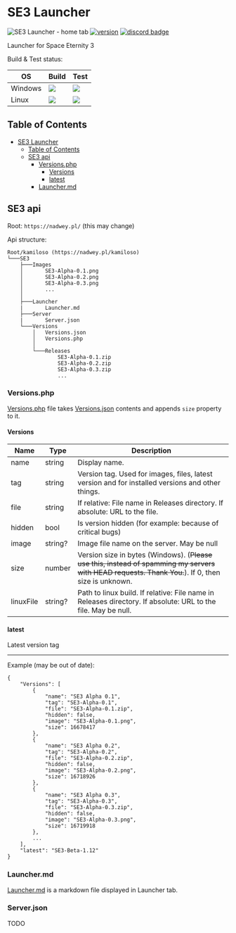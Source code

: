 # SE3 Launcher

![SE3 Launcher - home tab](https://user-images.githubusercontent.com/81181783/185487380-715fa7d4-40d1-448e-8cf6-5b145e575505.png)
[![version](https://img.shields.io/github/v/tag/Space-Eternity-3/SE3-Launcher?label=version&style=for-the-badge)](https://github.com/Space-Eternity-3/SE3-Launcher/releases/)
[![discord badge](https://img.shields.io/discord/909014300088213547?label=Discord&logo=Discord&style=for-the-badge)](https://discord.gg/e4ppBTRKhg)

Launcher for Space Eternity 3

Build & Test status:

| OS      | Build                                                                                                                      | Test                                                                                                                                 |
| ------- | -------------------------------------------------------------------------------------------------------------------------- | ------------------------------------------------------------------------------------------------------------------------------------ |
| Windows | ![](https://img.shields.io/github/actions/workflow/status/Space-Eternity-3/SE3-Launcher/build-win.yml?style=flat-square)   | ![](https://img.shields.io/github/actions/workflow/status/Space-Eternity-3/SE3-Launcher/test-win.yml?label=test&style=flat-square)   |
| Linux   | ![](https://img.shields.io/github/actions/workflow/status/Space-Eternity-3/SE3-Launcher/build-linux.yml?style=flat-square) | ![](https://img.shields.io/github/actions/workflow/status/Space-Eternity-3/SE3-Launcher/test-linux.yml?label=test&style=flat-square) |

## Table of Contents

-   [SE3 Launcher](#se3-launcher)
    -   [Table of Contents](#table-of-contents)
    -   [SE3 api](#se3-api)
        -   [Versions.php](#versionsphp)
            -   [Versions](#versions)
            -   [latest](#latest)
        -   [Launcher.md](#launchermd)

## SE3 api

Root: `https://nadwey.pl/` (this may change)

Api structure:

```text
Root/kamiloso (https://nadwey.pl/kamiloso)
└───SE3
    ├───Images
    │       SE3-Alpha-0.1.png
    │       SE3-Alpha-0.2.png
    │       SE3-Alpha-0.3.png
    │       ...
    │
    ├───Launcher
    |       Launcher.md
    ├───Server
    |       Server.json
    └───Versions
        │   Versions.json
        │   Versions.php
        │
        └───Releases
                SE3-Alpha-0.1.zip
                SE3-Alpha-0.2.zip
                SE3-Alpha-0.3.zip
                ...
```

### Versions.php

[Versions.php](https://nadwey.pl/kamiloso/SE3/Versions/Versions.php) file takes [Versions.json](https://nadwey.pl/kamiloso/SE3/Versions/Versions.json) contents and appends `size` property to it.

#### Versions

| Name      | Type    | Description                                                                                                                                        |
| --------- | ------- | -------------------------------------------------------------------------------------------------------------------------------------------------- |
| name      | string  | Display name.                                                                                                                                      |
| tag       | string  | Version tag. Used for images, files, latest version and for installed versions and other things.                                                   |
| file      | string  | If relative: File name in Releases directory. If absolute: URL to the file.                                                                        |
| hidden    | bool    | Is version hidden (for example: because of critical bugs)                                                                                          |
| image     | string? | Image file name on the server. May be null                                                                                                         |
| size      | number  | Version size in bytes (Windows). (~~Please use this, instead of spamming my servers with HEAD requests. Thank You.~~). If 0, then size is unknown. |
| linuxFile | string? | Path to linux build. If relative: File name in Releases directory. If absolute: URL to the file. May be null.                                      |

#### latest

Latest version tag

---

Example (may be out of date):

```jsonc
{
    "Versions": [
        {
            "name": "SE3 Alpha 0.1",
            "tag": "SE3-Alpha-0.1",
            "file": "SE3-Alpha-0.1.zip",
            "hidden": false,
            "image": "SE3-Alpha-0.1.png",
            "size": 16678417
        },
        {
            "name": "SE3 Alpha 0.2",
            "tag": "SE3-Alpha-0.2",
            "file": "SE3-Alpha-0.2.zip",
            "hidden": false,
            "image": "SE3-Alpha-0.2.png",
            "size": 16718926
        },
        {
            "name": "SE3 Alpha 0.3",
            "tag": "SE3-Alpha-0.3",
            "file": "SE3-Alpha-0.3.zip",
            "hidden": false,
            "image": "SE3-Alpha-0.3.png",
            "size": 16719918
        },
        ...
    ],
    "latest": "SE3-Beta-1.12"
}
```

### Launcher.md

[Launcher.md](https://nadwey.pl/kamiloso/SE3/Launcher/Launcher.md) is a markdown file displayed in Launcher tab.

### Server.json

TODO
